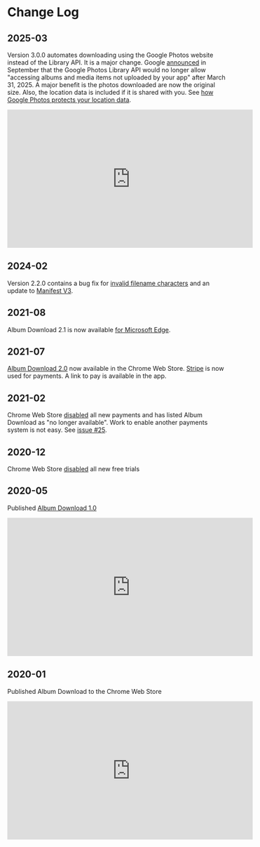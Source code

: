 # Change Log

## 2025-03
Version 3.0.0 automates downloading using the Google Photos website instead of the Library API. It is a major change. Google [announced](https://developers.googleblog.com/en/google-photos-picker-api-launch-and-library-api-updates/) in September that the Google Photos Library API would no longer allow "accessing albums and media items not uploaded by your app" after March 31, 2025. A major benefit is the photos downloaded are now the original size. Also, the location data is included if it is shared with you. See [how Google Photos protects your location data](https://support.google.com/photos/answer/11190100).

<iframe width="560" height="315" src="https://www.youtube.com/embed/16elnma0I-E" frameborder="0" allow="accelerometer; autoplay; encrypted-media; gyroscope; picture-in-picture" allowfullscreen></iframe>

## 2024-02
Version 2.2.0 contains a bug fix for [invalid filename characters](https://github.com/taggartsoftware/albumdownload/issues/44) and an update to [Manifest V3](https://developer.chrome.com/docs/extensions/develop/migrate/what-is-mv3).

## 2021-08
Album Download 2.1 is now available [for Microsoft Edge](https://microsoftedge.microsoft.com/addons/detail/album-download/cjbekmfjcobmcgglbghdhhklhnebdnhn).

## 2021-07
[Album Download 2.0](https://chrome.google.com/webstore/detail/album-download/mnaphpmipihkgnfkkhdadabcfeijmhpb) now available in the Chrome Web Store. [Stripe](https://stripe.com/) is now used for payments. A link to pay is available in the app.

## 2021-02
Chrome Web Store [disabled](https://developer.chrome.com/docs/webstore/cws-payments-deprecation/) all new payments and has listed Album Download as "no longer available". Work to enable another payments system is not easy. See [issue #25](https://github.com/taggartsoftware/albumdownload/issues/25).

## 2020-12
Chrome Web Store [disabled](https://developer.chrome.com/docs/webstore/cws-payments-deprecation/) all new free trials

## 2020-05
Published [Album Download 1.0](https://taggartsoftware.medium.com/album-download-1-0-8b187509f2e8)

<iframe width="560" height="315" src="https://www.youtube.com/embed/xNySB1UvqT0" frameborder="0" allow="accelerometer; autoplay; encrypted-media; gyroscope; picture-in-picture" allowfullscreen></iframe>

## 2020-01
Published Album Download to the Chrome Web Store

<iframe width="560" height="315" src="https://www.youtube.com/embed/7zwBnAJojeI" frameborder="0" allow="accelerometer; autoplay; encrypted-media; gyroscope; picture-in-picture" allowfullscreen></iframe>
